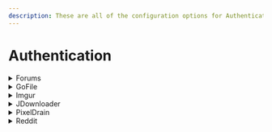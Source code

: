 ```yaml
---
description: These are all of the configuration options for Authentication.
---
```


# Authentication

<details>

<summary>Forums</summary>

In order to scrape links/content from forums, you need to provide Cyberdrop-DL with your login details so it can access the website. This section also includes cookies for the support forums.

If you use the cookie extractor to load the XF\_User\_Cookies into the program, you don't need to provide the program with credentials. If you ever log out of the forum in your browser though, you will need to use the cookie extractor again to get new cookies.

It is best to leave the authentication parameter for SimpCity blank, as they have made their forum public and have asked users scraping the website not to use logged in users.

In order to set specific authentication values for a config instead of the global values, make an `authentication.yaml` file in the config folder.

***

* \<forum>\_xf\_user\_cookie

This is the value for the cookie I was talking about above. If you want to only use credentials, you can leave this blank.

* \<forum>\_username

This is your username for the forum. Again, if you use the cookie, you don't need to provide this.

* \<forum>\_password

This is your password for the forum. Again, if you use the cookie, you don't need to provide this.

</details>

<details>

<summary>GoFile</summary>

If you decide to pay for GoFile Premium (faster downloads, etc) you can provide your API key to Cyberdrop-DL in order for the program to use it.

***

* gofile\_api\_key

You can get your API key here: [https://gofile.io/myProfile](https://gofile.io/myProfile)

</details>

<details>

<summary>Imgur</summary>

In order to scrape images from Imgur, you'll need to create a client on Imgurs website.

[https://api.imgur.com/oauth2/addclient](https://api.imgur.com/oauth2/addclient)

Some examples of what to put in for what it asks for:

* Application Name: Cyberdrop-DL
* OAuth2 without a callback URL
* Website: \<really doesn't matter>
* Email: Your email
* Description: Cyberdrop-DL client

***

* imgur\_client\_id

After generating the client above, you will need to give Cyberdrop-DL the client ID.

</details>

<details>

<summary>JDownloader</summary>

Under JDownloader 2 settings -> MyJDownloader

You will set an email, password, and device name (then connect).

***

* jdownloader\_username

Provide Cyberdrop-DL the email from above

* jdownloader\_password

Provide Cyberdrop-DL the password from above

* jdownloader\_device

Provide Cyberdrop-DL the device name from above

</details>

<details>

<summary>PixelDrain</summary>

If you decide to pay for PixelDrain premium (faster downloads, etc) you can provide your API key to Cyberdrop-Dl in order for the program to use it.

***

* pixeldrain\_api\_key

You can get your API key here: [https://pixeldrain.com/user/api\_keys](https://pixeldrain.com/user/api\_keys)

</details>

<details>

<summary>Reddit</summary>

In order to scrape files from Reddit, you'll need to create an app on reddits website (it's free).

[https://www.reddit.com/prefs/apps](https://www.reddit.com/prefs/apps)

Some examples of what to put in for what it asks for:

* name: Cyberdrop-DL
* script
*
*

***

* reddit\_personal\_use\_script
* reddit\_secret

after generating the app, you will need to give Cyberdrop-DL these values.

</details>
